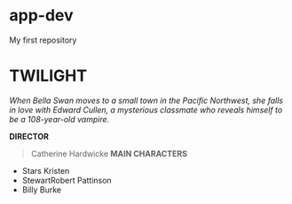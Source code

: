 # app-dev
My first repository
# TWILIGHT

*When Bella Swan moves to a small town in the Pacific Northwest, she falls in love with Edward Cullen, a mysterious classmate who reveals himself to be a 108-year-old vampire.*

**DIRECTOR**

> Catherine Hardwicke
**MAIN CHARACTERS**
- Stars Kristen 
- StewartRobert Pattinson
- Billy Burke
